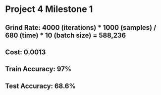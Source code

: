 # Project 4 Milestone 1

## Grind Rate: 4000 (iterations) * 1000 (samples) / 680 (time) * 10 (batch size) = 588,236

## Cost: 0.0013

## Train Accuracy: 97%
## Test Accuracy: 68.6%